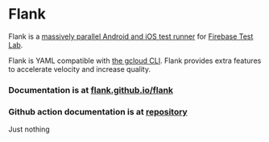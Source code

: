# Flank

Flank is a [massively parallel Android and iOS test runner](https://docs.google.com/presentation/d/1goan9cXpimSJsS3L60WjljnFA_seUyaWb2e-bezm084/edit#slide=id.p1) for [Firebase Test Lab](https://firebase.google.com/docs/test-lab/).

Flank is YAML compatible with [the gcloud CLI](https://cloud.google.com/sdk/gcloud/reference/alpha/firebase/test). Flank provides extra features to accelerate velocity and increase quality.

### Documentation is at [flank.github.io/flank](https://flank.github.io/flank/)


### Github action documentation is at [repository](https://github.com/Flank/flank/blob/master/docs/flank-github-action/store_documentation.md)


Just nothing
